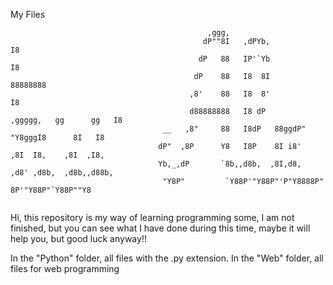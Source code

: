 My Files

 ```
                                             ,ggg,                                           
                                            dP""8I   ,dPYb,                             I8   
                                           dP   88   IP'`Yb                             I8   
                                          dP    88   I8  8I                          88888888
                                         ,8'    88   I8  8'                             I8   
                                         d88888888   I8 dP       ,ggggg,   gg      gg   I8   
                                   __   ,8"     88   I8dP   88ggdP"  "Y8gggI8      8I   I8   
                                  dP"  ,8P      Y8   I8P    8I i8'    ,8I  I8,    ,8I  ,I8,  
                                  Yb,_,dP       `8b,,d8b,  ,8I,d8,   ,d8' ,d8b,  ,d8b,,d88b, 
                                   "Y8P"         `Y88P'"Y88P"'P"Y8888P"   8P'"Y88P"`Y88P""Y8 
                                
```
                                


Hi, this repository is my way of learning programming some, I am not finished, but you can see what I have done during this time, maybe it will help you, but good luck anyway!!


In the "Python" folder, all files with the .py extension.
In the "Web" folder, all files for web programming
